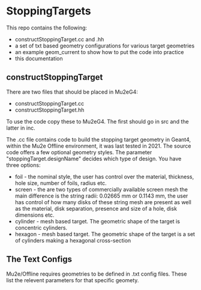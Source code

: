 # StoppingTargets

This repo contains the following:

* constructStoppingTarget.cc and .hh
* a set of txt based geometry configurations for various target geometries
* an example geom_current to show how to put the code into practice
* this documentation

## constructStoppingTarget

There are two files that should be placed in Mu2eG4:

* constructStoppingTarget.cc
* constructStoppingTarget.hh

To use the code copy these to Mu2eG4. The first should go in src and the latter in inc.

The .cc file contains code to build the stopping target geometry in Geant4, within the Mu2e Offline environment, it was last tested in 2021. The source code offers a few optional geometry styles. The parameter "stoppingTarget.designName" decides which type of design. You have three options:

* foil - the nominal style, the user has control over the material, thickness, hole size, number of foils, radius etc.
* screen - the are two types of commercially available screen mesh the main difference is the string radii: 0.02665 mm or 0.1143 mm, the user has control of how many disks of these string mesh are present as well as the material, disk separation, presence and size of a hole, disk dimensions etc.
* cylinder - mesh based target. The geometric shape of the target is concentric cylinders.
* hexagon - mesh based target. The geometric shape of the target is a set of cylinders making a hexagonal cross-section

## The Text Configs

Mu2e/Offline requires geometries to be defined in .txt config files. These list the relevent parameters for that specific geomety.
